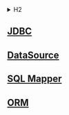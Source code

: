 <details>
  <summary>H2</summary>

## H2

버전 2.1.214 설치<br>
최초 jdbc url: `jdbc:h2:mem:testdb`<br>
tcp jdcb url: `jdbc:h2:tcp://localhost/mem:testdb`<br>

![img.png](docs/img.png)

</details>

## [JDBC](docs/jdbc.md)

## [DataSource](docs/datasource.md)

## [SQL Mapper](docs/sqlmapper.md)

## [ORM](docs/orm.md)